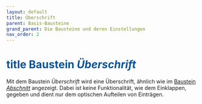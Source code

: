 ```yaml
---
layout: default
title: Überschrift
parent: Basis-Bausteine
grand_parent: Die Bausteine und deren Einstellungen
nav_order: 2
---
```


# <span style="color:#0b5394"><span class="material-icons">title</span> **Baustein *Überschrift***</span>

Mit dem Baustein *Überschrift* wird eine Überschrift, ähnlich wie im [Baustein *Abschnitt*](/docs/record-spec-settings/grand-childs-base/section.html) angezeigt. Dabei ist keine Funktionalität, wie dem Einklappen, gegeben und dient nur dem optischen Aufteilen von Einträgen.